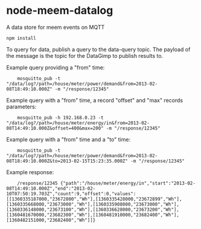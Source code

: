 node-meem-datalog
=================

A data store for meem events on MQTT

    npm install
    
To query for data, publish a query to the data-query topic.  The payload of the message is the topic for the DataGimp to
publish results to.
 
Example query providing a "from" time:

        mosquitto_pub -t "/data/log?/path=/house/meter/power/demand&from=2013-02-08T18:49:10.000Z" -m "/response/12345"

Example query with a "from" time, a record "offset" and "max" records parameters:

        mosquitto_pub -h 192.168.0.23 -t "/data/log?/path=/house/meter/energy/in&from=2013-02-08T14:49:10.000Z&offset=400&max=200" -m "/response/12345"

Example query with a "from" time and a "to" time:

        mosquitto_pub -t "/data/log?/path=/house/meter/power/demand&from=2013-02-08T18:49:10.000Z&to=2013-02-15T15:23:35.000Z" -m "/response/12345"

Example response:

        /response/12345 {"path":"/house/meter/energy/in","start":"2013-02-08T14:49:10.000Z","end":"2013-02-10T07:50:19.703Z","count":9,"offset":0,"values":[[1360335187000,"23672800","Wh"],[1360335428000,"23672899","Wh"],[1360335668000,"23673000","Wh"],[1360335908000,"23673000","Wh"],[1360336148000,"23673100","Wh"],[1360336628000,"23673200","Wh"],[1360481670000,"23682300","Wh"],[1360481910000,"23682400","Wh"],[1360482151000,"23682400","Wh"]]}
